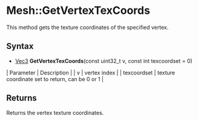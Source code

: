# Mesh::GetVertexTexCoords

This method gets the texture coordinates of the specified vertex.

## Syntax

- [Vec3](Vec3.md) **GetVertexTexCoords**(const uint32_t v, const int texcoordset = 0)

| Parameter | Description |
| v | vertex index |
| texcoordset | texture coordinate set to return, can be 0 or 1 |

## Returns

Returns the vertex texture coordinates.
